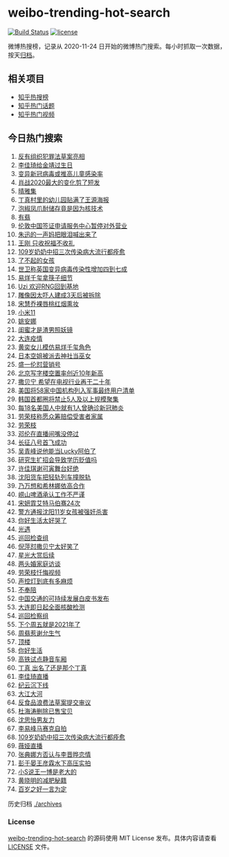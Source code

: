 # weibo-trending-hot-search

[![Build Status](https://github.com/justjavac/weibo-trending-hot-search/workflows/ci/badge.svg?branch=master)](https://github.com/justjavac/weibo-trending-hot-search/actions)
[![license](https://img.shields.io/github/license/justjavac/weibo-trending-hot-search)](https://github.com/justjavac/weibo-trending-hot-search/blob/master/LICENSE)

微博热搜榜，记录从 2020-11-24 日开始的微博热门搜索。每小时抓取一次数据，按天[归档](./archives)。

## 相关项目

- [知乎热搜榜](https://github.com/justjavac/zhihu-trending-top-search)
- [知乎热门话题](https://github.com/justjavac/zhihu-trending-hot-questions)
- [知乎热门视频](https://github.com/justjavac/zhihu-trending-hot-video)

## 今日热门搜索

<!-- BEGIN -->
<!-- 最后更新时间 Wed Dec 23 2020 07:23:01 GMT+0800 (CST) -->
1. [反有组织犯罪法草案亮相](https://s.weibo.com//weibo?q=%23%E5%8F%8D%E6%9C%89%E7%BB%84%E7%BB%87%E7%8A%AF%E7%BD%AA%E6%B3%95%E8%8D%89%E6%A1%88%E4%BA%AE%E7%9B%B8%23&Refer=new_time)
1. [李佳琦给金靖过生日](https://s.weibo.com//weibo?q=%23%E6%9D%8E%E4%BD%B3%E7%90%A6%E7%BB%99%E9%87%91%E9%9D%96%E8%BF%87%E7%94%9F%E6%97%A5%23&Refer=top)
1. [变异新冠病毒或推高儿童感染率](https://s.weibo.com//weibo?q=%23%E5%8F%98%E5%BC%82%E6%96%B0%E5%86%A0%E7%97%85%E6%AF%92%E6%88%96%E6%8E%A8%E9%AB%98%E5%84%BF%E7%AB%A5%E6%84%9F%E6%9F%93%E7%8E%87%23&Refer=top)
1. [肖战2020最大的变化剪了短发](https://s.weibo.com//weibo?q=%23%E8%82%96%E6%88%982020%E6%9C%80%E5%A4%A7%E7%9A%84%E5%8F%98%E5%8C%96%E5%89%AA%E4%BA%86%E7%9F%AD%E5%8F%91%23&Refer=top)
1. [晴雅集](https://s.weibo.com//weibo?q=%E6%99%B4%E9%9B%85%E9%9B%86&Refer=top)
1. [丁真村里的幼儿园贴满了王源海报](https://s.weibo.com//weibo?q=%23%E4%B8%81%E7%9C%9F%E6%9D%91%E9%87%8C%E7%9A%84%E5%B9%BC%E5%84%BF%E5%9B%AD%E8%B4%B4%E6%BB%A1%E4%BA%86%E7%8E%8B%E6%BA%90%E6%B5%B7%E6%8A%A5%23&Refer=top)
1. [泡椒凤爪耐储存竟是因为核技术](https://s.weibo.com//weibo?q=%23%E6%B3%A1%E6%A4%92%E5%87%A4%E7%88%AA%E8%80%90%E5%82%A8%E5%AD%98%E7%AB%9F%E6%98%AF%E5%9B%A0%E4%B8%BA%E6%A0%B8%E6%8A%80%E6%9C%AF%23&Refer=top)
1. [有翡](https://s.weibo.com//weibo?q=%E6%9C%89%E7%BF%A1&Refer=top)
1. [伦敦中国签证申请服务中心暂停对外营业](https://s.weibo.com//weibo?q=%23%E4%BC%A6%E6%95%A6%E4%B8%AD%E5%9B%BD%E7%AD%BE%E8%AF%81%E7%94%B3%E8%AF%B7%E6%9C%8D%E5%8A%A1%E4%B8%AD%E5%BF%83%E6%9A%82%E5%81%9C%E5%AF%B9%E5%A4%96%E8%90%A5%E4%B8%9A%23&Refer=top)
1. [朱迅的一声妈把眼泪喊出来了](https://s.weibo.com//weibo?q=%23%E6%9C%B1%E8%BF%85%E7%9A%84%E4%B8%80%E5%A3%B0%E5%A6%88%E6%8A%8A%E7%9C%BC%E6%B3%AA%E5%96%8A%E5%87%BA%E6%9D%A5%E4%BA%86%23&Refer=top)
1. [王刚 只收祝福不收礼](https://s.weibo.com//weibo?q=%E7%8E%8B%E5%88%9A%20%E5%8F%AA%E6%94%B6%E7%A5%9D%E7%A6%8F%E4%B8%8D%E6%94%B6%E7%A4%BC&Refer=top)
1. [109岁奶奶中招三次传染病大流行都痊愈](https://s.weibo.com//weibo?q=109%E5%B2%81%E5%A5%B6%E5%A5%B6%E4%B8%AD%E6%8B%9B%E4%B8%89%E6%AC%A1%E4%BC%A0%E6%9F%93%E7%97%85%E5%A4%A7%E6%B5%81%E8%A1%8C%E9%83%BD%E7%97%8A%E6%84%88&Refer=top)
1. [了不起的女孩](https://s.weibo.com//weibo?q=%E4%BA%86%E4%B8%8D%E8%B5%B7%E7%9A%84%E5%A5%B3%E5%AD%A9&Refer=top)
1. [世卫称英国变异病毒传染性增加四到七成](https://s.weibo.com//weibo?q=%23%E4%B8%96%E5%8D%AB%E7%A7%B0%E8%8B%B1%E5%9B%BD%E5%8F%98%E5%BC%82%E7%97%85%E6%AF%92%E4%BC%A0%E6%9F%93%E6%80%A7%E5%A2%9E%E5%8A%A0%E5%9B%9B%E5%88%B0%E4%B8%83%E6%88%90%23&Refer=top)
1. [易烊千玺拿筷子细节](https://s.weibo.com//weibo?q=%23%E6%98%93%E7%83%8A%E5%8D%83%E7%8E%BA%E6%8B%BF%E7%AD%B7%E5%AD%90%E7%BB%86%E8%8A%82%23&Refer=top)
1. [Uzi 欢迎RNG回到基地](https://s.weibo.com//weibo?q=Uzi%20%E6%AC%A2%E8%BF%8ERNG%E5%9B%9E%E5%88%B0%E5%9F%BA%E5%9C%B0&Refer=top)
1. [雕像因太吓人建成3天后被拆除](https://s.weibo.com//weibo?q=%E9%9B%95%E5%83%8F%E5%9B%A0%E5%A4%AA%E5%90%93%E4%BA%BA%E5%BB%BA%E6%88%903%E5%A4%A9%E5%90%8E%E8%A2%AB%E6%8B%86%E9%99%A4&Refer=top)
1. [宋慧乔裸唇桃红烟熏妆](https://s.weibo.com//weibo?q=%E5%AE%8B%E6%85%A7%E4%B9%94%E8%A3%B8%E5%94%87%E6%A1%83%E7%BA%A2%E7%83%9F%E7%86%8F%E5%A6%86&Refer=top)
1. [小米11](https://s.weibo.com//weibo?q=%23%E5%B0%8F%E7%B1%B311%23&Refer=top)
1. [姚安娜](https://s.weibo.com//weibo?q=%E5%A7%9A%E5%AE%89%E5%A8%9C&Refer=top)
1. [闺蜜才是渣男照妖镜](https://s.weibo.com//weibo?q=%23%E9%97%BA%E8%9C%9C%E6%89%8D%E6%98%AF%E6%B8%A3%E7%94%B7%E7%85%A7%E5%A6%96%E9%95%9C%23&Refer=top)
1. [大连疫情](https://s.weibo.com//weibo?q=%E5%A4%A7%E8%BF%9E%E7%96%AB%E6%83%85&Refer=top)
1. [黄奕女儿模仿易烊千玺角色](https://s.weibo.com//weibo?q=%23%E9%BB%84%E5%A5%95%E5%A5%B3%E5%84%BF%E6%A8%A1%E4%BB%BF%E6%98%93%E7%83%8A%E5%8D%83%E7%8E%BA%E8%A7%92%E8%89%B2%23&Refer=top)
1. [日本空姐被派去神社当巫女](https://s.weibo.com//weibo?q=%23%E6%97%A5%E6%9C%AC%E7%A9%BA%E5%A7%90%E8%A2%AB%E6%B4%BE%E5%8E%BB%E7%A5%9E%E7%A4%BE%E5%BD%93%E5%B7%AB%E5%A5%B3%23&Refer=top)
1. [盛一伦怼营销号](https://s.weibo.com//weibo?q=%23%E7%9B%9B%E4%B8%80%E4%BC%A6%E6%80%BC%E8%90%A5%E9%94%80%E5%8F%B7%23&Refer=top)
1. [北京写字楼空置率创近10年新高](https://s.weibo.com//weibo?q=%E5%8C%97%E4%BA%AC%E5%86%99%E5%AD%97%E6%A5%BC%E7%A9%BA%E7%BD%AE%E7%8E%87%E5%88%9B%E8%BF%9110%E5%B9%B4%E6%96%B0%E9%AB%98&Refer=top)
1. [撒贝宁 希望在电视行业再干二十年](https://s.weibo.com//weibo?q=%E6%92%92%E8%B4%9D%E5%AE%81%20%E5%B8%8C%E6%9C%9B%E5%9C%A8%E7%94%B5%E8%A7%86%E8%A1%8C%E4%B8%9A%E5%86%8D%E5%B9%B2%E4%BA%8C%E5%8D%81%E5%B9%B4&Refer=top)
1. [美国将58家中国机构列入军事最终用户清单](https://s.weibo.com//weibo?q=%23%E7%BE%8E%E5%9B%BD%E5%B0%8658%E5%AE%B6%E4%B8%AD%E5%9B%BD%E6%9C%BA%E6%9E%84%E5%88%97%E5%85%A5%E5%86%9B%E4%BA%8B%E6%9C%80%E7%BB%88%E7%94%A8%E6%88%B7%E6%B8%85%E5%8D%95%23&Refer=top)
1. [韩国首都圈将禁止5人及以上规模聚集](https://s.weibo.com//weibo?q=%23%E9%9F%A9%E5%9B%BD%E9%A6%96%E9%83%BD%E5%9C%88%E5%B0%86%E7%A6%81%E6%AD%A25%E4%BA%BA%E5%8F%8A%E4%BB%A5%E4%B8%8A%E8%A7%84%E6%A8%A1%E8%81%9A%E9%9B%86%23&Refer=top)
1. [每18名美国人中就有1人曾确诊新冠肺炎](https://s.weibo.com//weibo?q=%E6%AF%8F18%E5%90%8D%E7%BE%8E%E5%9B%BD%E4%BA%BA%E4%B8%AD%E5%B0%B1%E6%9C%891%E4%BA%BA%E6%9B%BE%E7%A1%AE%E8%AF%8A%E6%96%B0%E5%86%A0%E8%82%BA%E7%82%8E&Refer=top)
1. [劳荣枝称愿众筹赔偿受害者家属](https://s.weibo.com//weibo?q=%23%E5%8A%B3%E8%8D%A3%E6%9E%9D%E7%A7%B0%E6%84%BF%E4%BC%97%E7%AD%B9%E8%B5%94%E5%81%BF%E5%8F%97%E5%AE%B3%E8%80%85%E5%AE%B6%E5%B1%9E%23&Refer=top)
1. [劳荣枝](https://s.weibo.com//weibo?q=%E5%8A%B3%E8%8D%A3%E6%9E%9D&Refer=top)
1. [邓伦在直播间嘴没停过](https://s.weibo.com//weibo?q=%23%E9%82%93%E4%BC%A6%E5%9C%A8%E7%9B%B4%E6%92%AD%E9%97%B4%E5%98%B4%E6%B2%A1%E5%81%9C%E8%BF%87%23&Refer=top)
1. [长征八号首飞成功](https://s.weibo.com//weibo?q=%E9%95%BF%E5%BE%81%E5%85%AB%E5%8F%B7%E9%A6%96%E9%A3%9E%E6%88%90%E5%8A%9F&Refer=top)
1. [吴青峰说他能当Lucky阿伯了](https://s.weibo.com//weibo?q=%23%E5%90%B4%E9%9D%92%E5%B3%B0%E8%AF%B4%E4%BB%96%E8%83%BD%E5%BD%93Lucky%E9%98%BF%E4%BC%AF%E4%BA%86%23&Refer=top)
1. [研究生扩招会导致学历贬值吗](https://s.weibo.com//weibo?q=%23%E7%A0%94%E7%A9%B6%E7%94%9F%E6%89%A9%E6%8B%9B%E4%BC%9A%E5%AF%BC%E8%87%B4%E5%AD%A6%E5%8E%86%E8%B4%AC%E5%80%BC%E5%90%97%23&Refer=top)
1. [许佳琪谢可寅舞台好绝](https://s.weibo.com//weibo?q=%23%E8%AE%B8%E4%BD%B3%E7%90%AA%E8%B0%A2%E5%8F%AF%E5%AF%85%E8%88%9E%E5%8F%B0%E5%A5%BD%E7%BB%9D%23&Refer=top)
1. [沈阳货车把轻轨列车撞脱轨](https://s.weibo.com//weibo?q=%E6%B2%88%E9%98%B3%E8%B4%A7%E8%BD%A6%E6%8A%8A%E8%BD%BB%E8%BD%A8%E5%88%97%E8%BD%A6%E6%92%9E%E8%84%B1%E8%BD%A8&Refer=top)
1. [乃万想和希林娜依高合作](https://s.weibo.com//weibo?q=%E4%B9%83%E4%B8%87%E6%83%B3%E5%92%8C%E5%B8%8C%E6%9E%97%E5%A8%9C%E4%BE%9D%E9%AB%98%E5%90%88%E4%BD%9C&Refer=top)
1. [崂山啤酒承认工作不严谨](https://s.weibo.com//weibo?q=%E5%B4%82%E5%B1%B1%E5%95%A4%E9%85%92%E6%89%BF%E8%AE%A4%E5%B7%A5%E4%BD%9C%E4%B8%8D%E4%B8%A5%E8%B0%A8&Refer=top)
1. [宋妍霏艾特马伯骞24次](https://s.weibo.com//weibo?q=%23%E5%AE%8B%E5%A6%8D%E9%9C%8F%E8%89%BE%E7%89%B9%E9%A9%AC%E4%BC%AF%E9%AA%9E24%E6%AC%A1%23&Refer=top)
1. [警方通报沈阳11岁女孩被强奸杀害](https://s.weibo.com//weibo?q=%E8%AD%A6%E6%96%B9%E9%80%9A%E6%8A%A5%E6%B2%88%E9%98%B311%E5%B2%81%E5%A5%B3%E5%AD%A9%E8%A2%AB%E5%BC%BA%E5%A5%B8%E6%9D%80%E5%AE%B3&Refer=top)
1. [你好生活太好哭了](https://s.weibo.com//weibo?q=%E4%BD%A0%E5%A5%BD%E7%94%9F%E6%B4%BB%E5%A4%AA%E5%A5%BD%E5%93%AD%E4%BA%86&Refer=top)
1. [光遇](https://s.weibo.com//weibo?q=%E5%85%89%E9%81%87&Refer=top)
1. [巡回检查组](https://s.weibo.com//weibo?q=%E5%B7%A1%E5%9B%9E%E6%A3%80%E6%9F%A5%E7%BB%84&Refer=top)
1. [倪萍怼撒贝宁太好笑了](https://s.weibo.com//weibo?q=%23%E5%80%AA%E8%90%8D%E6%80%BC%E6%92%92%E8%B4%9D%E5%AE%81%E5%A4%AA%E5%A5%BD%E7%AC%91%E4%BA%86%23&Refer=top)
1. [星光大赏后续](https://s.weibo.com//weibo?q=%E6%98%9F%E5%85%89%E5%A4%A7%E8%B5%8F%E5%90%8E%E7%BB%AD&Refer=top)
1. [两头婚家庭访谈](https://s.weibo.com//weibo?q=%23%E4%B8%A4%E5%A4%B4%E5%A9%9A%E5%AE%B6%E5%BA%AD%E8%AE%BF%E8%B0%88%23&Refer=top)
1. [劳荣枝忏悔视频](https://s.weibo.com//weibo?q=%E5%8A%B3%E8%8D%A3%E6%9E%9D%E5%BF%8F%E6%82%94%E8%A7%86%E9%A2%91&Refer=top)
1. [声控灯到底有多麻烦](https://s.weibo.com//weibo?q=%23%E5%A3%B0%E6%8E%A7%E7%81%AF%E5%88%B0%E5%BA%95%E6%9C%89%E5%A4%9A%E9%BA%BB%E7%83%A6%23&Refer=top)
1. [不奉陪](https://s.weibo.com//weibo?q=%E4%B8%8D%E5%A5%89%E9%99%AA&Refer=top)
1. [中国交通的可持续发展白皮书发布](https://s.weibo.com//weibo?q=%23%E4%B8%AD%E5%9B%BD%E4%BA%A4%E9%80%9A%E7%9A%84%E5%8F%AF%E6%8C%81%E7%BB%AD%E5%8F%91%E5%B1%95%E7%99%BD%E7%9A%AE%E4%B9%A6%E5%8F%91%E5%B8%83%23&Refer=new_time)
1. [大连即日起全面核酸检测](https://s.weibo.com//weibo?q=%23%E5%A4%A7%E8%BF%9E%E5%8D%B3%E6%97%A5%E8%B5%B7%E5%85%A8%E9%9D%A2%E6%A0%B8%E9%85%B8%E6%A3%80%E6%B5%8B%23&Refer=top)
1. [巡回检察组](https://s.weibo.com//weibo?q=%E5%B7%A1%E5%9B%9E%E6%A3%80%E5%AF%9F%E7%BB%84&Refer=top)
1. [下个周五就是2021年了](https://s.weibo.com//weibo?q=%23%E4%B8%8B%E4%B8%AA%E5%91%A8%E4%BA%94%E5%B0%B1%E6%98%AF2021%E5%B9%B4%E4%BA%86%23&Refer=top)
1. [周翡惹谢允生气](https://s.weibo.com//weibo?q=%23%E5%91%A8%E7%BF%A1%E6%83%B9%E8%B0%A2%E5%85%81%E7%94%9F%E6%B0%94%23&Refer=top)
1. [顶楼](https://s.weibo.com//weibo?q=%E9%A1%B6%E6%A5%BC&Refer=top)
1. [你好生活](https://s.weibo.com//weibo?q=%E4%BD%A0%E5%A5%BD%E7%94%9F%E6%B4%BB&Refer=top)
1. [高铁试点静音车厢](https://s.weibo.com//weibo?q=%23%E9%AB%98%E9%93%81%E8%AF%95%E7%82%B9%E9%9D%99%E9%9F%B3%E8%BD%A6%E5%8E%A2%23&Refer=top)
1. [丁真 出名了还是那个丁真](https://s.weibo.com//weibo?q=%E4%B8%81%E7%9C%9F%20%E5%87%BA%E5%90%8D%E4%BA%86%E8%BF%98%E6%98%AF%E9%82%A3%E4%B8%AA%E4%B8%81%E7%9C%9F&Refer=top)
1. [李佳琦直播](https://s.weibo.com//weibo?q=%E6%9D%8E%E4%BD%B3%E7%90%A6%E7%9B%B4%E6%92%AD&Refer=top)
1. [纪云沉下线](https://s.weibo.com//weibo?q=%E7%BA%AA%E4%BA%91%E6%B2%89%E4%B8%8B%E7%BA%BF&Refer=top)
1. [大江大河](https://s.weibo.com//weibo?q=%E5%A4%A7%E6%B1%9F%E5%A4%A7%E6%B2%B3&Refer=top)
1. [反食品浪费法草案提交审议](https://s.weibo.com//weibo?q=%23%E5%8F%8D%E9%A3%9F%E5%93%81%E6%B5%AA%E8%B4%B9%E6%B3%95%E8%8D%89%E6%A1%88%E6%8F%90%E4%BA%A4%E5%AE%A1%E8%AE%AE%23&Refer=new_time)
1. [杜海涛删除已售宝贝](https://s.weibo.com//weibo?q=%23%E6%9D%9C%E6%B5%B7%E6%B6%9B%E5%88%A0%E9%99%A4%E5%B7%B2%E5%94%AE%E5%AE%9D%E8%B4%9D%23&Refer=top)
1. [沈思怡男友力](https://s.weibo.com//weibo?q=%23%E6%B2%88%E6%80%9D%E6%80%A1%E7%94%B7%E5%8F%8B%E5%8A%9B%23&Refer=top)
1. [李易峰马赛克自拍](https://s.weibo.com//weibo?q=%23%E6%9D%8E%E6%98%93%E5%B3%B0%E9%A9%AC%E8%B5%9B%E5%85%8B%E8%87%AA%E6%8B%8D%23&Refer=top)
1. [109岁奶奶中招三次传染病大流行都痊愈](https://s.weibo.com//weibo?q=%23109%E5%B2%81%E5%A5%B6%E5%A5%B6%E4%B8%AD%E6%8B%9B%E4%B8%89%E6%AC%A1%E4%BC%A0%E6%9F%93%E7%97%85%E5%A4%A7%E6%B5%81%E8%A1%8C%E9%83%BD%E7%97%8A%E6%84%88%23&Refer=top)
1. [薇娅直播](https://s.weibo.com//weibo?q=%E8%96%87%E5%A8%85%E7%9B%B4%E6%92%AD&Refer=top)
1. [张典娜方否认与李晋晔恋情](https://s.weibo.com//weibo?q=%23%E5%BC%A0%E5%85%B8%E5%A8%9C%E6%96%B9%E5%90%A6%E8%AE%A4%E4%B8%8E%E6%9D%8E%E6%99%8B%E6%99%94%E6%81%8B%E6%83%85%23&Refer=top)
1. [彭于晏王彦霖水下高压实拍](https://s.weibo.com//weibo?q=%E5%BD%AD%E4%BA%8E%E6%99%8F%E7%8E%8B%E5%BD%A6%E9%9C%96%E6%B0%B4%E4%B8%8B%E9%AB%98%E5%8E%8B%E5%AE%9E%E6%8B%8D&Refer=top)
1. [小S说王一博是老大的](https://s.weibo.com//weibo?q=%23%E5%B0%8FS%E8%AF%B4%E7%8E%8B%E4%B8%80%E5%8D%9A%E6%98%AF%E8%80%81%E5%A4%A7%E7%9A%84%23&Refer=top)
1. [黄晓明的减肥秘籍](https://s.weibo.com//weibo?q=%23%E9%BB%84%E6%99%93%E6%98%8E%E7%9A%84%E5%87%8F%E8%82%A5%E7%A7%98%E7%B1%8D%23&Refer=top)
1. [百岁之好一言为定](https://s.weibo.com//weibo?q=%E7%99%BE%E5%B2%81%E4%B9%8B%E5%A5%BD%E4%B8%80%E8%A8%80%E4%B8%BA%E5%AE%9A&Refer=top)
<!-- END -->

历史归档 [./archives](./archives)

### License

[weibo-trending-hot-search](https://github.com/justjavac/weibo-trending-hot-search) 的源码使用 MIT License 发布。具体内容请查看 [LICENSE](./LICENSE) 文件。
